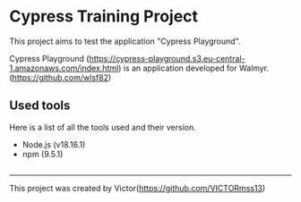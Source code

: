# Cypress Training Project 

This project aims to test the application "Cypress Playground".

Cypress Playground (https://cypress-playground.s3.eu-central-1.amazonaws.com/index.html) is an application developed for Walmyr.(https://github.com/wlsf82)

## Used tools 

Here is a list of all the tools used and their version.

- Node.js (v18.16.1)
- npm (9.5.1)

## 

---- 
This project was created by Victor(https://github.com/VICTORmss13)
